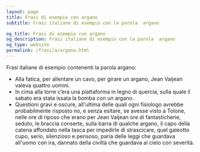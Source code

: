 ```yaml
---
layout: page
title: Frasi di esempio con argano 
subtitle: Frasi italiane di esempio con la parola  argano

og_title: Frasi di esempio con argano 
og_description: Frasi italiane di esempio con la parola  argano
og_type: website
permalink: /frasi/a/argano.html
---
```


Frasi italiane di esempio contenenti la parola argano:


- Alla fatica, per allentare un cavo, per girare un argano, Jean Valjean valeva quattro uomini.
- In cima alla torre c’era una piattaforma in legno di quercia, sulla quale il sabato era stata issata la bomba con un argano.
- Questioni gravi e oscure, all'ultima delle quali ogni fisiologo avrebbe probabilmente risposto no, e senza esitare, se avesse visto a Tolone, nelle ore di riposo che erano per Jean Valjean ore di fantasticherie, seduto, le braccia conserte, sulla barra di qualche argano, il capo della catena affondato nella tasca per impedirle di strascicare, quel galeotto cupo, serio, silenzioso e pensoso, paria delle leggi che guardava all'uomo con ira, dannato della civiltà che guardava al cielo con severità.
